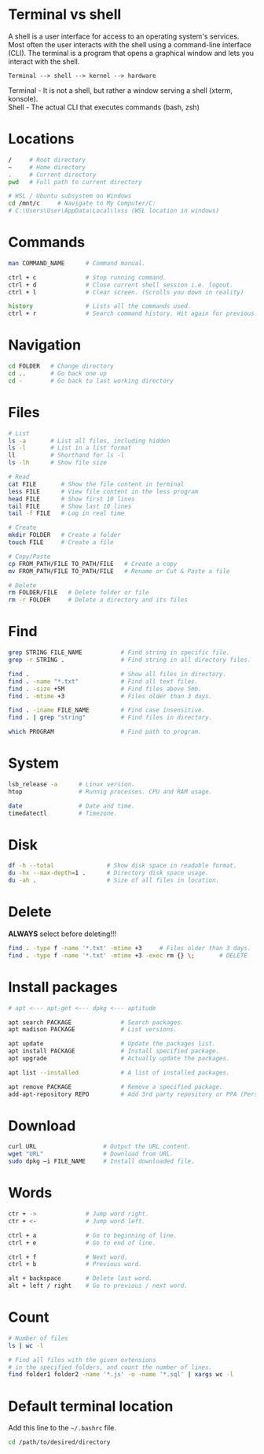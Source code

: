 # Terminal vs shell

A shell is a user interface for access to an operating system's services. Most often the user interacts with the shell using a command-line interface (CLI). The terminal is a program that opens a graphical window and lets you interact with the shell.

```
Terminal --> shell --> kernel --> hardware
```

Terminal - It is not a shell, but rather a window serving a shell (xterm, konsole).  
Shell - The actual CLI that executes commands (bash, zsh)

# Locations

```bash
/     # Root directory
~     # Home directory
.     # Current directory
pwd   # Full path to current directory

# WSL / Ubuntu subsystem on Windows
cd /mnt/c     # Navigate to My Computer/C:
# C:\Users\User\AppData\Local\lxss (WSL location in windows)
```

# Commands

```bash
man COMMAND_NAME      # Command manual.

ctrl + c              # Stop running command.
ctrl + d              # Close current shell session i.e. logout.
ctrl + l              # Clear screen. (Scrolls you down in reality)

history               # Lists all the commands used.
ctrl + r              # Search command history. Hit again for previous.
```

# Navigation

```bash
cd FOLDER   # Change directory
cd ..       # Go back one up
cd -        # Go back to last working directory
```

# Files

```bash
# List
ls -a       # List all files, including hidden
ls -l       # List in a list format
ll          # Shorthand for ls -l
ls -lh      # Show file size

# Read
cat FILE       # Show the file content in terminal
less FILE      # View file content in the less program
head FILE      # Show first 10 lines
tail FILE      # Show last 10 lines
tail -f FILE   # Log in real time

# Create
mkdir FOLDER   # Create a folder
touch FILE     # Create a file

# Copy/Paste
cp FROM_PATH/FILE TO_PATH/FILE   # Create a copy
mv FROM_PATH/FILE TO_PATH/FILE   # Rename or Cut & Paste a file

# Delete
rm FOLDER/FILE   # Delete folder or file
rm -r FOLDER     # Delete a directory and its files
```

# Find

```bash
grep STRING FILE_NAME           # Find string in specific file.
grep -r STRING .                # Find string in all directory files.

find .                          # Show all files in directory.
find . -name "*.txt"            # Find all text files.
find . -size +5M                # Find files above 5mb.
find . -mtime +3                # Files older than 3 days.

find . -iname FILE_NAME         # Find case insensitive.
find . | grep "string"          # Find files in directory.

which PROGRAM                   # Find path to program.
```

# System

```bash
lsb_release -a      # Linux version.
htop                # Runnig processes. CPU and RAM usage.

date                # Date and time.
timedatectl         # Timezone.
```

# Disk

```bash
df -h --total               # Show disk space in readable format.
du -hx --max-depth=1 .      # Directory disk space usage.
du -ah .                    # Size of all files in location.
```

# Delete

**ALWAYS** select before deleting!!!

```bash
find . -type f -name '*.txt' -mtime +3     # Files older than 3 days.
find . -type f -name '*.txt' -mtime +3 -exec rm {} \;       # DELETE
```

# Install packages

```bash
# apt <--- apt-get <--- dpkg <--- aptitude

apt search PACKAGE              # Search packages.
apt madison PACKAGE             # List versions.

apt update                      # Update the packages list.
apt install PACKAGE             # Install specified package.
apt upgrade                     # Actually update the packages.

apt list --installed            # A list of installed packages.

apt remove PACKAGE              # Remove a specified package.
add-apt-repository REPO         # Add 3rd party repository or PPA (Personal Package Archive).
```

# Download

```bash
curl URL                   # Output the URL content.
wget "URL"                 # Download from URL.
sudo dpkg –i FILE_NAME     # Install downloaded file.
```

# Words

```bash
ctr + ->              # Jump word right.
ctr + <-              # Jump word left.

ctrl + a              # Go to beginning of line.
ctrl + e              # Go to end of line.

ctrl + f              # Next word.
ctrl + b              # Previous word.

alt + backspace       # Delete last word.
alt + left / right    # Go to previous / next word.
```

# Count

```bash
# Number of files
ls | wc -l

# Find all files with the given extensions
# in the specified folders, and count the number of lines.
find folder1 folder2 -name '*.js' -o -name '*.sql' | xargs wc -l
```

# Default terminal location

Add this line to the `~/.bashrc` file.

```bash
cd /path/to/desired/directory
```
